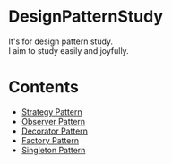 # DesignPatternStudy
It's for design pattern study.  
I aim to study easily and joyfully.  

# Contents  

*  [Strategy Pattern](https://github.com/LeeYongjun1030/DesignPatternStudy/tree/master/Strategy_pattern#readme)  
*  [Observer Pattern](https://github.com/LeeYongjun1030/DesignPatternStudy/tree/master/Observer_pattern#readme)  
*  [Decorator Pattern](https://github.com/LeeYongjun1030/DesignPatternStudy/tree/master/Decorator_pattern#readme)   
*  [Factory Pattern](https://github.com/LeeYongjun1030/DesignPatternStudy/blob/master/Factory_pattern#readme)
*  [Singleton Pattern](https://github.com/LeeYongjun1030/DesignPatternStudy/tree/master/Singleton_pattern#readme)  
